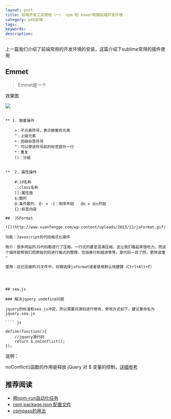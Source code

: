 ```yaml
---
layout: post
title: 前端开发工具使用（一） npm 和 bower构建前端开发环境
category: web前端
tags:
keywords:
description:
---
```


上一篇我们介绍了前端常用的开发环境的安装，这篇介绍下sublime常用的插件使用


## Emmet
>   Emmet是一个

效果图

![](http://www.xuanfengge.com/wp-content/uploads/2013/12/emmet.gif)

````

** 1. 嵌套操作

    >：子元素符号，表示嵌套的元素
    ^：上级元素
    +：同级标签符号
    ^：可以使该符号前的标签提升一行
    *：重复
    ()：分组


**  2. 属性操作

    #:id名称
    .:class名称
    []:属性值
    $:数列
    @:条件数列  @- = -1：倒序开始   @n = 从n开始
    {}:标签内容

##  JSFormat

![](http://www.xuanfengge.com/wp-content/uploads/2013/12/jsFormat.gif)

功能：Javascript的代码格式化插件

简介：很多网站的JS代码都进行了压缩，一行式的甚至混淆压缩，这让我们看起来很吃力。而这个插件能帮我们把原始代码进行格式的整理，包括换行和缩进等等，是代码一目了然，更快读懂~

使用：在已压缩的JS文件中，右键选择jsFormat或者使用默认快捷键（Ctrl+Alt+F）




## sea.js

### 解决jquery undefine问题

jquery的标准和sea.js冲突，所以需要对源码进行修改，修改方式如下，建议重命名为jquery.sea.js

```` js

define(function(){
    //jquery源代码
    return $.noConflict();
});

````
说明：

noConflict()函数的作用是释放 jQuery 对 $ 变量的控制，[详细参考](http://www.w3school.com.cn/jquery/core_noconflict.asp)

## 推荐阅读

-   [用npm-run自动化任务](http://segmentfault.com/a/1190000000344102)
-   [npm package.json 配置文件](http://www.tuicool.com/articles/2uEjqmM)
-   [cpmpass的用法](http://www.ruanyifeng.com/blog/2012/11/compass.html)

